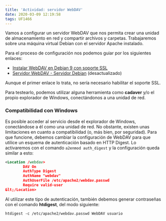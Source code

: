 ```yaml
---
title: 'Actividad: servidor WebDAV'
date: 2020-03-09 12:19:58
tags: UF1466
---
```

Vamos a configurar un servidor WebDAV que nos permita crear una unidad de almacenamiento en red y compartir archivos y carpetas. Trabajaremos sobre una máquina virtual Debian con el servidor Apache instalado.

Para el proceso de configuración nos podemos guiar por los siguientes enlaces:

* [Instalar WebDAV en Debian 9 con soporte SSL](https://librematica.es/blogs/instalar-webdav-debian-9)
* [Servidor WebDAV - Servidor Debian](https://servidordebian.org/es/squeeze/internet/webdav/apache2_davfs) (desactualizado)

Aunque el primer enlace lo trata, no sería necesario habilitar el soporte SSL.

Para testearlo, podemos utilizar alguna herramienta como **cadaver** y/o el propio explorador de Windows, conectándonos a una unidad de red.

### Compatibilidad con Windows

Es posible acceder al servicio desde el explorador de Windows, conectándose a él como una unidad de red. No obstante, existen unas limitaciones en cuanto a compatibilidad (o, más bien, por seguridad). Para que funcione, debemos cambiar la configuración de WebDAV para que utilice un esquema de autenticación basado en HTTP Digest. Lo activaremos con el comando ``a2enmod auth_digest`` y la configuración queda similar a esto:

```xml
<Location /webdav>
        DAV On
        AuthType Digest
        AuthName "webdav"
        AuthUserFile /etc/apache2/webdav.passwd
        Require valid-user
&lt;/Location>
```

Al utilizar este tipo de autenticación, también debemos generar contraseñas con el comando **htdigest**, del modo siguiente:

```
htdigest -c /etc/apache2/webdav.passwd WebDAV usuario
```